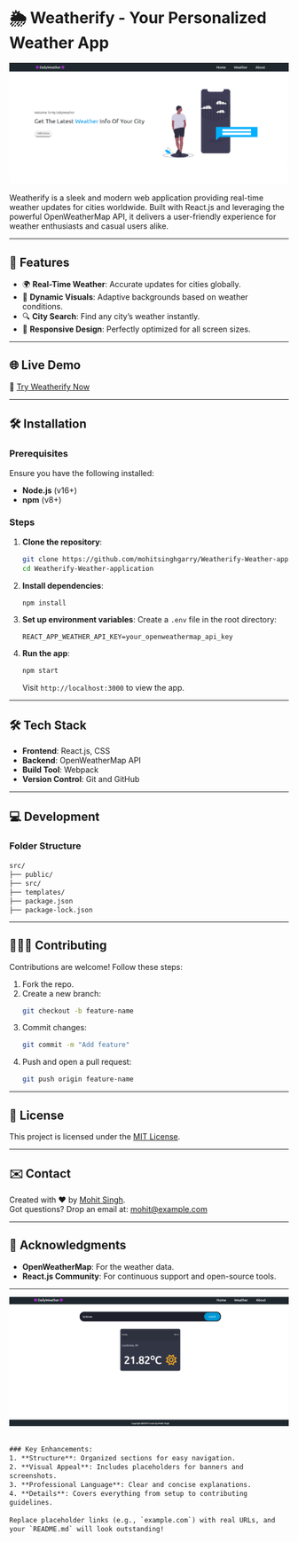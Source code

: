 # 🌦️ Weatherify - Your Personalized Weather App

![Weatherify Banner](public/Images/homepage.png)

Weatherify is a sleek and modern web application providing real-time weather updates for cities worldwide. Built with React.js and leveraging the powerful OpenWeatherMap API, it delivers a user-friendly experience for weather enthusiasts and casual users alike.

---

## 🚀 Features

- 🌍 **Real-Time Weather**: Accurate updates for cities globally.
- 🎨 **Dynamic Visuals**: Adaptive backgrounds based on weather conditions.
- 🔍 **City Search**: Find any city’s weather instantly.
- 📱 **Responsive Design**: Perfectly optimized for all screen sizes.

---

## 🌐 Live Demo

🔗 [Try Weatherify Now](https://weatherify-weather-application.onrender.com/)

---

## 🛠️ Installation

### Prerequisites

Ensure you have the following installed:

- **Node.js** (v16+)
- **npm** (v8+)

### Steps

1. **Clone the repository**:
   ```bash
   git clone https://github.com/mohitsinghgarry/Weatherify-Weather-application.git
   cd Weatherify-Weather-application

2. **Install dependencies**:
   ```bash
   npm install
   ```

3. **Set up environment variables**:
   Create a `.env` file in the root directory:
   ```env
   REACT_APP_WEATHER_API_KEY=your_openweathermap_api_key
   ```

4. **Run the app**:
   ```bash
   npm start
   ```
   Visit `http://localhost:3000` to view the app.

---

## 🛠️ Tech Stack

- **Frontend**: React.js, CSS
- **Backend**: OpenWeatherMap API
- **Build Tool**: Webpack
- **Version Control**: Git and GitHub

---

## 💻 Development

### Folder Structure
```
src/
├── public/
├── src/
├── templates/
├── package.json
├── package-lock.json
```
---

## 🧑‍🤝‍🧑 Contributing

Contributions are welcome! Follow these steps:

1. Fork the repo.
2. Create a new branch:
   ```bash
   git checkout -b feature-name
   ```
3. Commit changes:
   ```bash
   git commit -m "Add feature"
   ```
4. Push and open a pull request:
   ```bash
   git push origin feature-name
   ```

---

## 📜 License

This project is licensed under the [MIT License](LICENSE).

---

## ✉️ Contact

Created with ❤️ by [Mohit Singh](https://github.com/mohitsinghgarry).  
Got questions? Drop an email at: mohit@example.com

---

## 🌟 Acknowledgments

- **OpenWeatherMap**: For the weather data.
- **React.js Community**: For continuous support and open-source tools.

---

![Weatherify Main Banner](public/Images/weatherpage.png)
```

### Key Enhancements:
1. **Structure**: Organized sections for easy navigation.
2. **Visual Appeal**: Includes placeholders for banners and screenshots.
3. **Professional Language**: Clear and concise explanations.
4. **Details**: Covers everything from setup to contributing guidelines.

Replace placeholder links (e.g., `example.com`) with real URLs, and your `README.md` will look outstanding!
